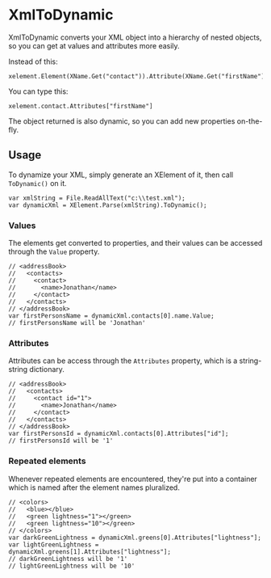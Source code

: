 #  XmlToDynamic

XmlToDynamic converts your XML object into a hierarchy of nested objects, so you can get at values and attributes more easily.

Instead of this:

    xelement.Element(XName.Get("contact")).Attribute(XName.Get("firstName")).Value

You can type this:
	
	xelement.contact.Attributes["firstName"]

The object returned is also dynamic, so you can add new properties on-the-fly.

## Usage

To dynamize your XML, simply generate an XElement of it, then call `ToDynamic()` on it.

	var xmlString = File.ReadAllText("c:\\test.xml");
    var dynamicXml = XElement.Parse(xmlString).ToDynamic();

### Values

The elements get converted to properties, and their values can be accessed through the `Value` property.

	// <addressBook>
	//   <contacts>
	//     <contact>
	//       <name>Jonathan</name>
	//     </contact>
	//   </contacts>
	// </addressBook>
    var firstPersonsName = dynamicXml.contacts[0].name.Value;
    // firstPersonsName will be 'Jonathan'

### Attributes

Attributes can be access through the `Attributes` property, which is a string-string dictionary.

	// <addressBook>
	//   <contacts>
	//     <contact id="1">
	//       <name>Jonathan</name>
	//     </contact>
	//   </contacts>
	// </addressBook>
    var firstPersonsId = dynamicXml.contacts[0].Attributes["id"];
    // firstPersonsId will be '1'

### Repeated elements

Whenever repeated elements are encountered, they're put into a container which is named after the element names pluralized.

	// <colors>
	//   <blue></blue>
	//   <green lightness="1"></green>
	//   <green lightness="10"></green>
	// </colors>
    var darkGreenLightness = dynamicXml.greens[0].Attributes["lightness"];
    var lightGreenLightness = dynamicXml.greens[1].Attributes["lightness"];
    // darkGreenLightness will be '1'
    // lightGreenLightness will be '10'